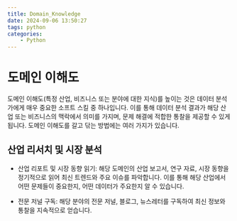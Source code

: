 ```yaml
---
title: Domain_Knowledge
date: 2024-09-06 13:50:27
tags: python
categories:
    - Python
---
```

# 도메인 이해도

도메인 이해도(특정 산업, 비즈니스 또는 분야에 대한 지식)를 높이는 것은 데이터 분석가에게 매우 중요한 소프트 스킬 중 하나입니다. 이를 통해 데이터 분석 결과가 해당 산업 또는 비즈니스의 맥락에서 의미를 가지며, 문제 해결에 적합한 통찰을 제공할 수 있게 됩니다. 도메인 이해도를 갈고 닦는 방법에는 여러 가지가 있습니다.


## 산업 리서치 및 시장 분석
- 산업 리포트 및 시장 동향 읽기: 해당 도메인의 산업 보고서, 연구 자료, 시장 동향을 정기적으로 읽어 최신 트렌드와 주요 이슈를 파악합니다. 이를 통해 해당 산업에서 어떤 문제들이 중요한지, 어떤 데이터가 주요한지 알 수 있습니다.


- 전문 저널 구독: 해당 분야의 전문 저널, 블로그, 뉴스레터를 구독하여 최신 정보와 통찰을 지속적으로 얻습니다.